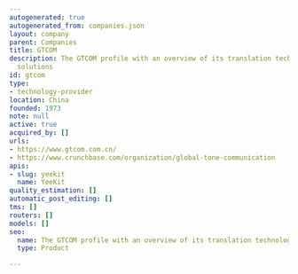 ```yaml
---
autogenerated: true
autogenerated_from: companies.json
layout: company
parent: Companies
title: GTCOM
description: The GTCOM profile with an overview of its translation technologies and
  solutions
id: gtcom
type:
- technology-provider
location: China
founded: 1973
note: null
active: true
acquired_by: []
urls:
- https://www.gtcom.com.cn/
- https://www.crunchbase.com/organization/global-tone-communication
apis:
- slug: yeekit
  name: YeeKit
quality_estimation: []
automatic_post_editing: []
tms: []
routers: []
models: []
seo:
  name: The GTCOM profile with an overview of its translation technologies and solutions
  type: Product

---
```


